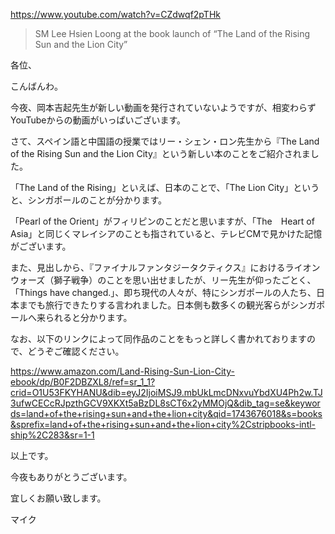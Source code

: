https://www.youtube.com/watch?v=CZdwqf2pTHk

> SM Lee Hsien Loong at the book launch of “The Land of the Rising Sun and the Lion City”

各位、

こんばんわ。

今夜、岡本吉起先生が新しい動画を発行されていないようですが、相変わらずYouTubeからの動画がいっぱいございます。

さて、スペイン語と中国語の授業ではリー・シェン・ロン先生から『The Land of the Rising Sun and the Lion City』という新しい本のことをご紹介されました。

「The Land of the Rising」といえば、日本のことで、「The Lion City」というと、シンガポールのことが分かります。

「Pearl of the Orient」がフィリピンのことだと思いますが、「The　Heart of Asia」と同じくマレイシアのことも指されていると、テレビCMで見かけた記憶がございます。

また、見出しから、『ファイナルファンタジータクティクス』におけるライオンウォーズ（獅子戦争）のことを思い出せましたが、リー先生が仰ったごとく、「Things have changed.」、即ち現代の人々が、特にシンガポールの人たち、日本までも旅行できたりする言われました。日本側も数多くの観光客らがシンガポールへ来られると分かります。

なお、以下のリンクによって同作品のことをもっと詳しく書かれておりますので、どうぞご確認ください。

https://www.amazon.com/Land-Rising-Sun-Lion-City-ebook/dp/B0F2DBZXL8/ref=sr_1_1?crid=O1U53FKYHANU&dib=eyJ2IjoiMSJ9.mbUkLmcDNxvuYbdXU4Ph2w.TJ3ufwCECcRJpzthGCV9XKXt5aBzDL8sCT6x2yMMOjQ&dib_tag=se&keywords=land+of+the+rising+sun+and+the+lion+city&qid=1743676018&s=books&sprefix=land+of+the+rising+sun+and+the+lion+city%2Cstripbooks-intl-ship%2C283&sr=1-1

以上です。

今夜もありがとうございます。

宜しくお願い致します。

マイク
